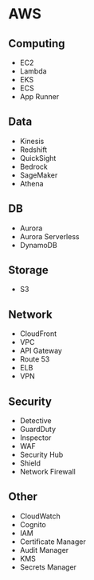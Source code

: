# AWS

## Computing

- EC2
- Lambda
- EKS
- ECS
- App Runner

## Data
- Kinesis
- Redshift
- QuickSight
- Bedrock
- SageMaker
- Athena

## DB

- Aurora
- Aurora Serverless
- DynamoDB

## Storage
- S3

## Network

- CloudFront
- VPC
- API Gateway
- Route 53
- ELB
- VPN

## Security

- Detective
- GuardDuty
- Inspector
- WAF
- Security Hub
- Shield
- Network Firewall

## Other
- CloudWatch
- Cognito
- IAM
- Certificate Manager
- Audit Manager
- KMS
- Secrets Manager